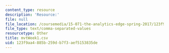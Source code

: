 ```yaml
---
content_type: resource
description: 'Resource:'
file: null
file_location: /coursemedia/15-071-the-analytics-edge-spring-2017/123f9aa4885b259db7f3aef5153835de_mvtWeek1.csv
file_type: text/comma-separated-values
resourcetype: Other
title: mvtWeek1.csv
uid: 123f9aa4-885b-259d-b7f3-aef5153835de
---
```

